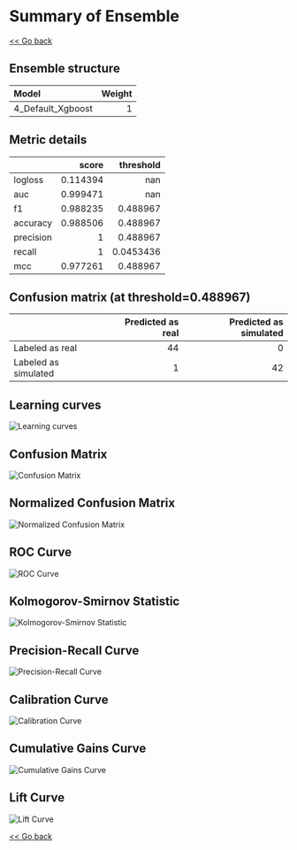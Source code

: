 # Summary of Ensemble

[<< Go back](../README.md)


## Ensemble structure
| Model             |   Weight |
|:------------------|---------:|
| 4_Default_Xgboost |        1 |

## Metric details
|           |    score |   threshold |
|:----------|---------:|------------:|
| logloss   | 0.114394 | nan         |
| auc       | 0.999471 | nan         |
| f1        | 0.988235 |   0.488967  |
| accuracy  | 0.988506 |   0.488967  |
| precision | 1        |   0.488967  |
| recall    | 1        |   0.0453436 |
| mcc       | 0.977261 |   0.488967  |


## Confusion matrix (at threshold=0.488967)
|                      |   Predicted as real |   Predicted as simulated |
|:---------------------|--------------------:|-------------------------:|
| Labeled as real      |                  44 |                        0 |
| Labeled as simulated |                   1 |                       42 |

## Learning curves
![Learning curves](learning_curves.png)
## Confusion Matrix

![Confusion Matrix](confusion_matrix.png)


## Normalized Confusion Matrix

![Normalized Confusion Matrix](confusion_matrix_normalized.png)


## ROC Curve

![ROC Curve](roc_curve.png)


## Kolmogorov-Smirnov Statistic

![Kolmogorov-Smirnov Statistic](ks_statistic.png)


## Precision-Recall Curve

![Precision-Recall Curve](precision_recall_curve.png)


## Calibration Curve

![Calibration Curve](calibration_curve_curve.png)


## Cumulative Gains Curve

![Cumulative Gains Curve](cumulative_gains_curve.png)


## Lift Curve

![Lift Curve](lift_curve.png)



[<< Go back](../README.md)
